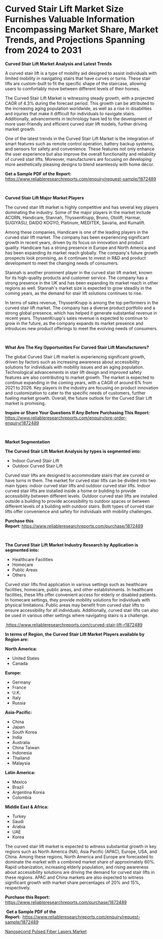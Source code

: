 <p><h1>Curved Stair Lift Market Size Furnishes Valuable Information Encompassing Market Share, Market Trends, and Projections Spanning from 2024 to 2031</h1></p><p><strong>Curved Stair Lift Market Analysis and Latest Trends</strong></p>
<p><p>A curved stair lift is a type of mobility aid designed to assist individuals with limited mobility in navigating stairs that have curves or turns. These stair lifts are custom-built to fit the specific shape of the staircase, allowing users to comfortably move between different levels of their homes.</p><p>The Curved Stair Lift Market is witnessing steady growth, with a projected CAGR of 4.3% during the forecast period. This growth can be attributed to the increasing aging population worldwide, as well as a rise in disabilities and injuries that make it difficult for individuals to navigate stairs. Additionally, advancements in technology have led to the development of more user-friendly and efficient curved stair lift models, further driving market growth.</p><p>One of the latest trends in the Curved Stair Lift Market is the integration of smart features such as remote control operation, battery backup systems, and sensors for safety and convenience. These features not only enhance the user experience but also improve the overall functionality and reliability of curved stair lifts. Moreover, manufacturers are focusing on developing more aesthetically pleasing designs to blend seamlessly with home décor.</p></p>
<p><strong>Get a Sample PDF of the Report:&nbsp;</strong> <a href="https://www.reliableresearchreports.com/enquiry/request-sample/1872489">https://www.reliableresearchreports.com/enquiry/request-sample/1872489</a></p>
<p>&nbsp;</p>
<p><strong>Curved Stair Lift Major Market Players</strong></p>
<p><p>The curved stair lift market is highly competitive and has several key players dominating the industry. Some of the major players in the market include ACORN, Handicare, Stannah, ThyssenKrupp, Bruno, Otolift, Harmar, SUGIYASU, DAIDO KOGYO, Platinum, MEDITEK, Savaria, and Kumalift. </p><p>Among these companies, Handicare is one of the leading players in the curved stair lift market. The company has been experiencing significant growth in recent years, driven by its focus on innovation and product quality. Handicare has a strong presence in Europe and North America and has been expanding its market reach globally. The company's future growth prospects look promising, as it continues to invest in R&D and product development to meet the changing needs of consumers.</p><p>Stannah is another prominent player in the curved stair lift market, known for its high-quality products and customer service. The company has a strong presence in the UK and has been expanding its market reach in other regions as well. Stannah's market size is expected to grow steadily in the coming years, as the demand for stair lift solutions continues to rise.</p><p>In terms of sales revenue, ThyssenKrupp is among the top performers in the curved stair lift market. The company has a diverse product portfolio and a strong global presence, which has helped it generate substantial revenue in recent years. ThyssenKrupp's sales revenue is expected to continue to grow in the future, as the company expands its market presence and introduces new product offerings to meet the evolving needs of consumers.</p></p>
<p>&nbsp;</p>
<p><strong>What Are The Key Opportunities For Curved Stair Lift Manufacturers?</strong></p>
<p><p>The global Curved Stair Lift market is experiencing significant growth, driven by factors such as increasing awareness about accessibility solutions for individuals with mobility issues and an aging population. Technological advancements in stair lift design and improved safety features are also contributing to market growth. The market is expected to continue expanding in the coming years, with a CAGR of around 6% from 2021 to 2026. Key players in the industry are focusing on product innovation and customization to cater to the specific needs of customers, further fueling market growth. Overall, the future outlook for the Curved Stair Lift market is promising.</p></p>
<p><strong>Inquire or Share Your Questions If Any Before Purchasing This Report:</strong> <a href="https://www.reliableresearchreports.com/enquiry/pre-order-enquiry/1872489">https://www.reliableresearchreports.com/enquiry/pre-order-enquiry/1872489</a></p>
<p>&nbsp;</p>
<p><strong>Market Segmentation</strong></p>
<p><strong>The Curved Stair Lift Market Analysis by types is segmented into:</strong></p>
<p><ul><li>Indoor Curved Stair Lift</li><li>Outdoor Curved Stair Lift</li></ul></p>
<p><p>Curved stair lifts are designed to accommodate stairs that are curved or have turns in them. The market for curved stair lifts can be divided into two main types: indoor curved stair lifts and outdoor curved stair lifts. Indoor curved stair lifts are installed inside a home or building to provide accessibility between different levels. Outdoor curved stair lifts are installed outside a building to provide accessibility to outdoor spaces or between different levels of a building with outdoor stairs. Both types of curved stair lifts offer convenience and safety for individuals with mobility challenges.</p></p>
<p><strong>Purchase this Report:&nbsp;</strong><a href="https://www.reliableresearchreports.com/purchase/1872489">https://www.reliableresearchreports.com/purchase/1872489</a></p>
<p>&nbsp;</p>
<p><strong>The Curved Stair Lift Market Industry Research by Application is segmented into:</strong></p>
<p><ul><li>Healthcare Facilities</li><li>Homecare</li><li>Public Areas</li><li>Others</li></ul></p>
<p><p>Curved stair lifts find application in various settings such as healthcare facilities, homecare, public areas, and other establishments. In healthcare facilities, these lifts offer convenient access for elderly or disabled patients. In homecare settings, they provide mobility solutions for individuals with physical limitations. Public areas may benefit from curved stair lifts to ensure accessibility for all individuals. Additionally, curved stair lifts can also be used in various other settings where navigating stairs is a challenge.</p></p>
<p><a href="https://www.reliableresearchreports.com/curved-stair-lift-r1872489">&nbsp;https://www.reliableresearchreports.com/curved-stair-lift-r1872489</a></p>
<p><strong>In terms of Region, the Curved Stair Lift Market Players available by Region are:</strong></p>
<p>
    <p> <strong> North America: </strong>
        <ul>
            <li>United States</li>
            <li>Canada</li>
        </ul>
        </p> 
    <p> <strong> Europe: </strong>
        <ul>
            <li>Germany</li>
            <li>France</li>
            <li>U.K.</li>
            <li>Italy</li>
            <li>Russia</li>
        </ul>
        </p> 
    <p> <strong> Asia-Pacific: </strong>
        <ul>
            <li>China</li>
            <li>Japan</li>
            <li>South Korea</li>
            <li>India</li>
            <li>Australia</li>
            <li>China Taiwan</li>
            <li>Indonesia</li>
            <li>Thailand</li>
            <li>Malaysia</li>
        </ul>
        </p> 
    <p> <strong> Latin America: </strong>
        <ul>
            <li>Mexico</li>
            <li>Brazil</li>
            <li>Argentina Korea</li>
            <li>Colombia</li>
        </ul>
        </p> 
    <p> <strong> Middle East & Africa: </strong>
        <ul>
            <li>Turkey</li>
            <li>Saudi</li>
            <li>Arabia</li>
            <li>UAE</li>
            <li>Korea</li>
        </ul>
    </p>
    </p>
<p><p>The curved stair lift market is expected to witness substantial growth in key regions such as North America (NA), Asia Pacific (APAC), Europe, USA, and China. Among these regions, North America and Europe are forecasted to dominate the market with a combined market share of approximately 60%. Rapid urbanization, increasing elderly population, and rising awareness about accessibility solutions are driving the demand for curved stair lifts in these regions. APAC and China markets are also expected to witness significant growth with market share percentages of 20% and 15%, respectively.</p></p>
<p><strong>Purchase this Report: </strong><a href="https://www.reliableresearchreports.com/purchase/1872489">https://www.reliableresearchreports.com/purchase/1872489</a></p>
<p>&nbsp;<strong>Get a Sample PDF of the Report:&nbsp;&nbsp;</strong><a href="https://www.reliableresearchreports.com/enquiry/request-sample/1872489">https://www.reliableresearchreports.com/enquiry/request-sample/1872489</a></p>
<p><strong></strong></p>
<p><p><a href="https://view.publitas.com/reportprime-1/global-nanosecond-pulsed-fiber-lasers-market-analysis-trends-forecasts-and-growth-opportunities-2024-2031-in-130-pages-report/">Nanosecond Pulsed Fiber Lasers Market</a></p></p>